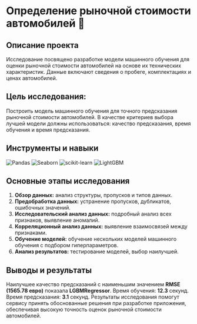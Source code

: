 # Определение рыночной стоимости автомобилей 🚗

## Описание проекта

Исследование посвящено разработке модели машинного обучения для оценки рыночной стоимости автомобилей на основе их технических характеристик. Данные включают сведения о пробеге, комплектациях и ценах автомобилей. 

## **Цель исследования:**
Построить модель машинного обучения для точного предсказания рыночной стоимости автомобилей. В качестве критериев выбора лучшей модели должны использоваться: качество предсказания, время обучения и время предсказания.

## Инструменты и навыки
![Pandas](https://img.shields.io/badge/-Pandas-150458?style=for-the-badge&logo=pandas&logoColor=white) ![Seaborn](https://img.shields.io/badge/-Seaborn-2C5BB4?style=for-the-badge&logo=seaborn&logoColor=white) ![scikit-learn](https://img.shields.io/badge/-Scikit--Learn-F7931E?style=for-the-badge&logo=scikit-learn&logoColor=white) ![LightGBM](https://img.shields.io/badge/-LightGBM-02569B?style=for-the-badge&logo=lightgbm&logoColor=white)  

## Основные этапы исследования

1. **Обзор данных:** анализ структуры, пропусков и типов данных.
2. **Предобработка данных:** устранение пропусков, дубликатов, ошибочных значений.
3. **Исследовательский анализ данных:** подробный анализ всех признаков, выявление аномалий.
4. **Корреляционный анализ данных:** выявление взаимосвязей между признаками.
5. **Обучение моделей:** обучение нескольких моделей машинного обучения с подбором гиперпараметров.
6. **Анализ результатов:** тестирование моделей, выбор наилучшей.

## Выводы и результаты

Наилучшее качество предсказаний с наименьшим значением **RMSE (1565.78 евро)** показала **LGBMRegressor**. Время обучения: **12.3** секунд. Время предсказания: **3.1** секунд. 
Результаты исследования помогут сервису принять обоснованные решения при разработке приложения, обеспечивая высокую точность оценок рыночной стоимости автомобилей.
